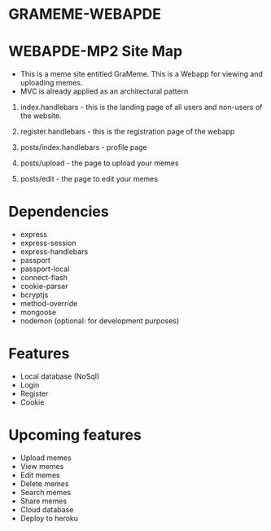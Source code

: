 # GRAMEME-WEBAPDE

# WEBAPDE-MP2 Site Map
- This is a meme site entitled GraMeme. This is a Webapp for viewing and uploading memes. 
- MVC is already applied as an architectural pattern

1. index.handlebars - this is the landing page of all users and non-users of the website.

2. register.handlebars - this is the registration page of the webapp

3. posts/index.handlebars - profile page

4. posts/upload - the page to upload your memes

5. posts/edit - the page to edit your memes

# Dependencies
- express
- express-session
- express-handlebars
- passport
- passport-local
- connect-flash
- cookie-parser
- bcryptjs
- method-override
- mongoose
- nodemon (optional: for development purposes)

# Features
- Local database (NoSql)
- Login
- Register
- Cookie

# Upcoming features
- Upload memes
- View memes
- Edit memes
- Delete memes
- Search memes
- Share memes
- Cloud database
- Deploy to heroku

